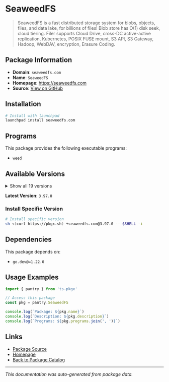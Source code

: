 # SeaweedFS

> SeaweedFS is a fast distributed storage system for blobs, objects, files, and data lake, for billions of files! Blob store has O(1) disk seek, cloud tiering. Filer supports Cloud Drive, cross-DC active-active replication, Kubernetes, POSIX FUSE mount, S3 API, S3 Gateway, Hadoop, WebDAV, encryption, Erasure Coding.

## Package Information

- **Domain**: `seaweedfs.com`
- **Name**: `SeaweedFS`
- **Homepage**: https://seaweedfs.com
- **Source**: [View on GitHub](https://github.com/pkgxdev/pantry/tree/main/projects/seaweedfs.com/package.yml)

## Installation

```bash
# Install with launchpad
launchpad install seaweedfs.com
```

## Programs

This package provides the following executable programs:

- `weed`

## Available Versions

<details>
<summary>Show all 19 versions</summary>

- `3.97.0`, `3.96.0`, `3.95.0`, `3.94.0`, `3.93.0`
- `3.92.0`, `3.91.0`, `3.90.0`, `3.89.0`, `3.88.0`
- `3.87.0`, `3.86.0`, `3.85.0`, `3.84.0`, `3.83.0`
- `3.82.0`, `3.81.0`, `3.80.0`, `3.79.0`

</details>

**Latest Version**: `3.97.0`

### Install Specific Version

```bash
# Install specific version
sh <(curl https://pkgx.sh) +seaweedfs.com@3.97.0 -- $SHELL -i
```

## Dependencies

This package depends on:

- `go.dev@=1.22.0`

## Usage Examples

```typescript
import { pantry } from 'ts-pkgx'

// Access this package
const pkg = pantry.SeaweedFS

console.log(`Package: ${pkg.name}`)
console.log(`Description: ${pkg.description}`)
console.log(`Programs: ${pkg.programs.join(', ')}`)
```

## Links

- [Package Source](https://github.com/pkgxdev/pantry/tree/main/projects/seaweedfs.com/package.yml)
- [Homepage](https://seaweedfs.com)
- [Back to Package Catalog](../../package-catalog.md)

---

*This documentation was auto-generated from package data.*
